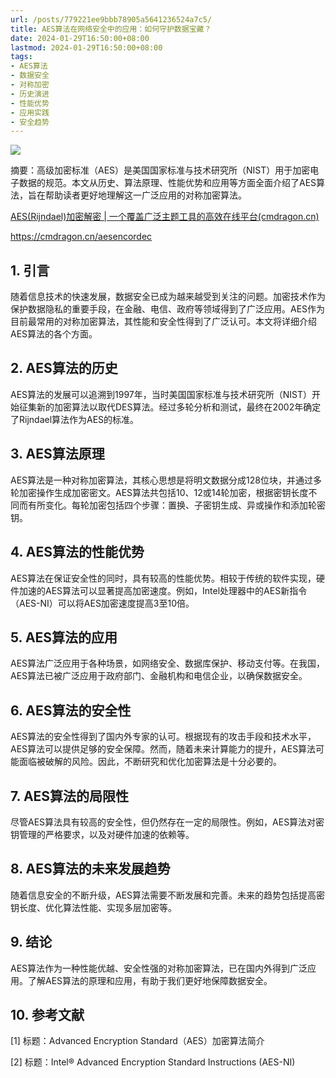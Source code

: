 ```yaml
---
url: /posts/779221ee9bbb78905a5641236524a7c5/
title: AES算法在网络安全中的应用：如何守护数据宝藏？
date: 2024-01-29T16:50:00+08:00
lastmod: 2024-01-29T16:50:00+08:00
tags:
- AES算法
- 数据安全
- 对称加密
- 历史演进
- 性能优势
- 应用实践
- 安全趋势
---
```



<img src="https://static.cmdragon.cn/blog/images/2024_02_03%2015_52_40.png@blog"/>

摘要：高级加密标准（AES）是美国国家标准与技术研究所（NIST）用于加密电子数据的规范。本文从历史、算法原理、性能优势和应用等方面全面介绍了AES算法，旨在帮助读者更好地理解这一广泛应用的对称加密算法。

[AES(Rijndael)加密解密 | 一个覆盖广泛主题工具的高效在线平台(cmdragon.cn)](https://cmdragon.cn/aesencordec)

https://cmdragon.cn/aesencordec

## 1. 引言

随着信息技术的快速发展，数据安全已成为越来越受到关注的问题。加密技术作为保护数据隐私的重要手段，在金融、电信、政府等领域得到了广泛应用。AES作为目前最常用的对称加密算法，其性能和安全性得到了广泛认可。本文将详细介绍AES算法的各个方面。

## 2. AES算法的历史

AES算法的发展可以追溯到1997年，当时美国国家标准与技术研究所（NIST）开始征集新的加密算法以取代DES算法。经过多轮分析和测试，最终在2002年确定了Rijndael算法作为AES的标准。

## 3. AES算法原理

AES算法是一种对称加密算法，其核心思想是将明文数据分成128位块，并通过多轮加密操作生成加密密文。AES算法共包括10、12或14轮加密，根据密钥长度不同而有所变化。每轮加密包括四个步骤：置换、子密钥生成、异或操作和添加轮密钥。

## 4. AES算法的性能优势

AES算法在保证安全性的同时，具有较高的性能优势。相较于传统的软件实现，硬件加速的AES算法可以显著提高加密速度。例如，Intel处理器中的AES新指令（AES-NI）可以将AES加密速度提高3至10倍。

## 5. AES算法的应用

AES算法广泛应用于各种场景，如网络安全、数据库保护、移动支付等。在我国，AES算法已被广泛应用于政府部门、金融机构和电信企业，以确保数据安全。

## 6. AES算法的安全性

AES算法的安全性得到了国内外专家的认可。根据现有的攻击手段和技术水平，AES算法可以提供足够的安全保障。然而，随着未来计算能力的提升，AES算法可能面临被破解的风险。因此，不断研究和优化加密算法是十分必要的。

## 7. AES算法的局限性

尽管AES算法具有较高的安全性，但仍然存在一定的局限性。例如，AES算法对密钥管理的严格要求，以及对硬件加速的依赖等。

## 8. AES算法的未来发展趋势

随着信息安全的不断升级，AES算法需要不断发展和完善。未来的趋势包括提高密钥长度、优化算法性能、实现多层加密等。

## 9. 结论

AES算法作为一种性能优越、安全性强的对称加密算法，已在国内外得到广泛应用。了解AES算法的原理和应用，有助于我们更好地保障数据安全。

## 10. 参考文献

[1] 标题：Advanced Encryption Standard（AES）加密算法简介

[2] 标题：Intel® Advanced Encryption Standard Instructions (AES-NI)

